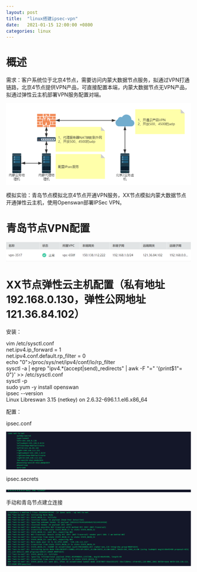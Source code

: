 ```yaml
---
layout: post
title:  "linux搭建ipsec-vpn"
date:   2021-01-15 12:00:00 +0800
categories: linux
---
```


# 概述

需求：客户系统位于北京4节点，需要访问内蒙大数据节点服务，拟通过VPN打通链路，北京4节点提供VPN产品，可直接配置本端，内蒙大数据节点无VPN产品，拟通过弹性云主机部署VPN服务配置对端。

![](https://raw.githubusercontent.com/wavebreake/imagehosting/main/ipsec-src.png)

模拟实验：青岛节点模拟北京4节点开通VPN服务，XX节点模拟内蒙大数据节点开通弹性云主机，使用Openswan部署IPSec VPN。

# 青岛节点VPN配置

![](https://raw.githubusercontent.com/wavebreake/imagehosting/main/ipsec-des.png)

# XX节点弹性云主机配置（私有地址192.168.0.130，弹性公网地址121.36.84.102）

安装：

vim /etc/sysctl.conf  
net.ipv4.ip_forward = 1  
net.ipv4.conf.default.rp_filter = 0  
echo "0">/proc/sys/net/ipv4/conf/lo/rp_filter  
sysctl -a | egrep "ipv4.*(accept|send)_redirects" | awk -F "=" '{print$1"= 0"}' >> /etc/sysctl.conf  
sysctl -p  
sudo yum -y install openswan  
ipsec --version  
Linux Libreswan 3.15 (netkey) on 2.6.32-696.1.1.el6.x86_64

配置：

ipsec.conf

![](https://raw.githubusercontent.com/wavebreake/imagehosting/main/ipsec-conf.png)

ipsec.secrets

![](https://raw.githubusercontent.com/wavebreake/imagehosting/main/ipsec-secret.png)

手动和青岛节点建立连接

![](https://raw.githubusercontent.com/wavebreake/imagehosting/main/ipsec-connect.png)
